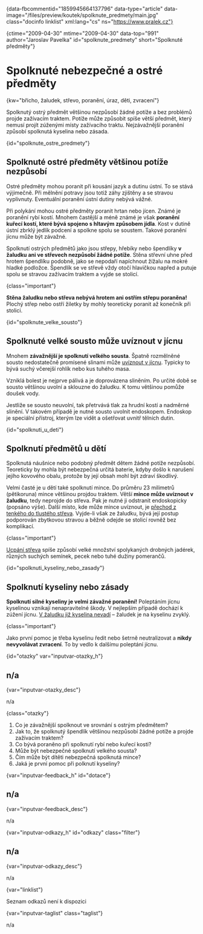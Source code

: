 
{data-fbcommentid="1859945664137796" data-type="article" data-image="/files/preview/koutek/spolknute_predmety/main.jpg" class="docinfo linklist" xml:lang="cs" ns="https://www.pralek.cz"}

{ctime="2009-04-30" mtime="2009-04-30" data-top="991" author="Jaroslav Pavelka" id="spolknute_predmety" short="Spolknuté předměty"}

# Spolknuté nebezpečné a ostré předměty

<!-- generated attribute kw by user_updatekw.sh on 2021-12-06, do not edit -->

{kw="břicho, žaludek, střevo, poranění, úraz, děti, zvracení"}

Spolknutý ostrý předmět většinou nezpůsobí žádné potíže a bez problémů projde zažívacím traktem. Potíže může způsobit spíše větší předmět, který nemusí projít zúženými místy zažívacího traktu. Nejzávažnější poranění způsobí spolknutá kyselina nebo zásada.

{id="spolknute\_ostre\_predmety"}

## Spolknuté ostré předměty většinou potíže nezpůsobí

Ostré předměty mohou poranit při kousání jazyk a dutinu ústní. To se stává výjimečně. Při mělnění potravy jsou totiž záhy zjištěny a se stravou vyplivnuty. Eventuální poranění ústní dutiny nebývá vážné.

Při polykání mohou ostré předměty poranit hrtan nebo jícen. Známé je poranění rybí kostí. Mnohem častější a méně známé je však **poranění kuřecí kostí, které bývá spojeno s hltavým způsobem jídla**. Kost v dutině ústní zbrklý jedlík podcení a spolkne spolu se soustem. Takové poranění jícnu může být závažné.

Spolknutí ostrých předmětů jako jsou střepy, hřebíky nebo špendlíky **v žaludku ani ve střevech nezpůsobí žádné potíže**. Stěna střevní uhne před hrotem špendlíku podobně, jako se nepodaří napíchnout žížalu na mokré hladké podložce. Špendlík se ve střevě vždy otočí hlavičkou napřed a putuje spolu se stravou zažívacím traktem a vyjde se stolicí.

{class="important"}

**Stěna žaludku nebo střeva nebývá hrotem ani ostřím střepu poraněna!** Plochý střep nebo ostří žiletky by mohly teoreticky poranit až konečník při stolici.

{id="spolknute\_velke\_sousto"}

## Spolknuté velké sousto může uvíznout v jícnu

Mnohem **závažnější je spolknutí velkého sousta**. Špatně rozmělněné sousto nedostatečně promísené slinami může [uvíznout v jícnu][1]. Typicky to bývá suchý včerejší rohlík nebo kus tuhého masa.

Vzniklá bolest je nejprve pálivá a je doprovázena sliněním. Po určité době se sousto většinou uvolní a sklouzne do žaludku. K tomu většinou pomůže doušek vody.

Jestliže se sousto neuvolní, tak přetrvává tlak za hrudní kostí a nadměrné slinění. V takovém případě je nutné sousto uvolnit endoskopem. Endoskop je speciální přístroj, kterým lze vidět a ošetřovat uvnitř tělních dutin.

{id="spolknuti\_u\_deti"}

## Spolknutí předmětů u dětí

Spolknutá náušnice nebo podobný předmět dětem žádné potíže nezpůsobí. Teoreticky by mohla být nebezpečná určitá baterie, kdyby došlo k narušení jejího kovového obalu, protože by její obsah mohl být zdraví škodlivý.

Velmi časté je u dětí také spolknutí mince. Do průměru 23 milimetrů (pětikoruna) mince většinou projdou traktem. Větší **mince může uvíznout v žaludku**, tedy neprojde do střeva. Pak je nutné ji odstranit endoskopicky (popsáno výše). Další místo, kde může mince uvíznout, je [přechod z tenkého do tlustého střeva][1]. Vyjde-li však ze žaludku, bývá její postup podporován zbytkovou stravou a běžně odejde se stolicí rovněž bez komplikací.

{class="important"}

[Ucpání střeva][2] spíše způsobí velké množství spolykaných drobných jadérek, různých suchých semínek, pecek nebo tuhé dužiny pomerančů.

{id="spolknuti\_kyseliny\_nebo_zasady"}

## Spolknutí kyseliny nebo zásady

**Spolknutí silné kyseliny je velmi závažné poranění!** Poleptáním jícnu kyselinou vznikají nenapravitelné škody. V nejlepším případě dochází k zúžení jícnu. [V žaludku již kyselina nevadí][1] – žaludek je na kyselinu zvyklý.

{class="important"}

Jako první pomoc je třeba kyselinu ředit nebo šetrně neutralizovat a **nikdy nevyvolávat zvracení**. To by vedlo k dalšímu poleptání jícnu.

{id="otazky" var="inputvar-otazky_h"}

## n/a

{var="inputvar-otazky_desc"}

n/a

{class="otazky"}

  1. Co je závažnější spolknout ve srovnání s ostrým předmětem?
  2. Jak to, že spolknutý špendlík většinou nezpůsobí žádné potíže a projde zažívacím traktem?
  3. Co bývá poraněno při spolknutí rybí nebo kuřecí kosti?
  4. Může být nebezpečné spolknutí velkého sousta?
  5. Čím může být dítěti nebezpečná spolknutá mince?
  6. Jaká je první pomoc při polknutí kyseliny?

{var="inputvar-feedback_h" id="dotace"}

## n/a

{var="inputvar-feedback_desc"}

n/a

{var="inputvar-odkazy_h" id="odkazy" class="filter"}

## n/a

{var="inputvar-odkazy_desc"}

n/a

{var="linklist"}

Seznam odkazů není k dispozici

{var="inputvar-taglist" class="taglist"}

n/a

 [1]: zdrave_traveni
 [2]: ileus

